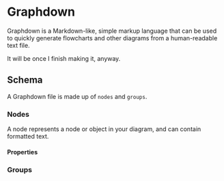 # Graphdown

Graphdown is a Markdown-like, simple markup language that can be used to quickly generate flowcharts and other diagrams from a human-readable text file.

It will be once I finish making it, anyway.

## Schema

A Graphdown file is made up of `nodes` and `groups`.

### Nodes

A node represents a node or object in your diagram, and can contain formatted text.

#### Properties



### Groups
